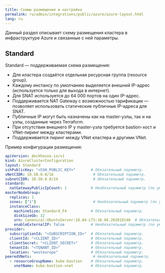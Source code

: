 ```yaml
---
title: Схемы размещения и настройка
permalink: ru/admin/integrations/public/azure/azure-layout.html
lang: ru
---
```


Данный раздел описывает схему размещения кластера в инфраструктуре Azure и связанные с ней параметры.

## Standard

Standard — поддерживаемая схема размещения:

- Для кластера создаётся отдельная ресурсная группа (resource group).
- Каждому инстансу по умолчанию выделяется внешний IP-адрес (используется только для выхода в интернет).
- Для SNAT используется до 64 000 портов на один IP-адрес.
- Поддерживается NAT Gateway с возможностью тарификации — позволяет использовать статические публичные IP-адреса для SNAT.
- Публичные IP могут быть назначены как на master-узлы, так и на узлы, созданные через Terraform.
- При отсутствии внешнего IP у master-узла требуется bastion-хост и VNet-пиринг между кластерами.
- Поддерживается пиринг между VNet кластера и другими VNet.

Пример конфигурации размещения:

```yaml
apiVersion: deckhouse.io/v1
kind: AzureClusterConfiguration
layout: Standard
sshPublicKey: "<SSH_PUBLIC_KEY>"       # Обязательный параметр.
vNetCIDR: 10.50.0.0/16                  # Обязательный параметр.
subnetCIDR: 10.50.0.0/24                # Обязательный параметр.
standard:
  natGatewayPublicIpCount: 1           # Необязательный параметр (по умолчанию 0).
masterNodeGroup:
  replicas: 1
  zones: ["1"]                          # Необязательный параметр (по умолчанию ["1"]).
  instanceClass:
    machineSize: Standard_F4           # Обязательный параметр.
    diskSizeGb: 32
    urn: Canonical:UbuntuServer:18.04-LTS:18.04.202010140  # Обязательный параметр.
    enableExternalIP: false            # Необязательный параметр (по умолчанию true).
provider:
  subscriptionId: "<SUBSCRIPTION_ID>"  # Обязательный параметр.
  clientId: "<CLIENT_ID>"              # Обязательный параметр.
  clientSecret: "<CLIENT_SECRET>"      # Обязательный параметр.
  tenantId: "<TENANT_ID>"              # Обязательный параметр.
  location: "westeurope"               # Обязательный параметр.
peeredVNets:                            # Необязательный параметр.
  - resourceGroupName: kube-bastion    # Обязательный параметр.
    vnetName: kube-bastion-vnet        # Обязательный параметр.
```
